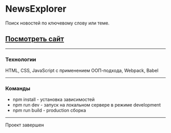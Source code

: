 # NewsExplorer
Поиск новостей по ключевому слову или теме.

## [Посмотреть сайт](http://localhost:8080/)
____
### Технологии

HTML, CSS, JavaScript с применением ООП-подхода, Webpack, Babel
_____
### Команды 
- npm install - установка зависимостей
- npm run dev - запуск на локальном сервере в режиме development
- npm run build - production сборка
_____
Проект завершен
